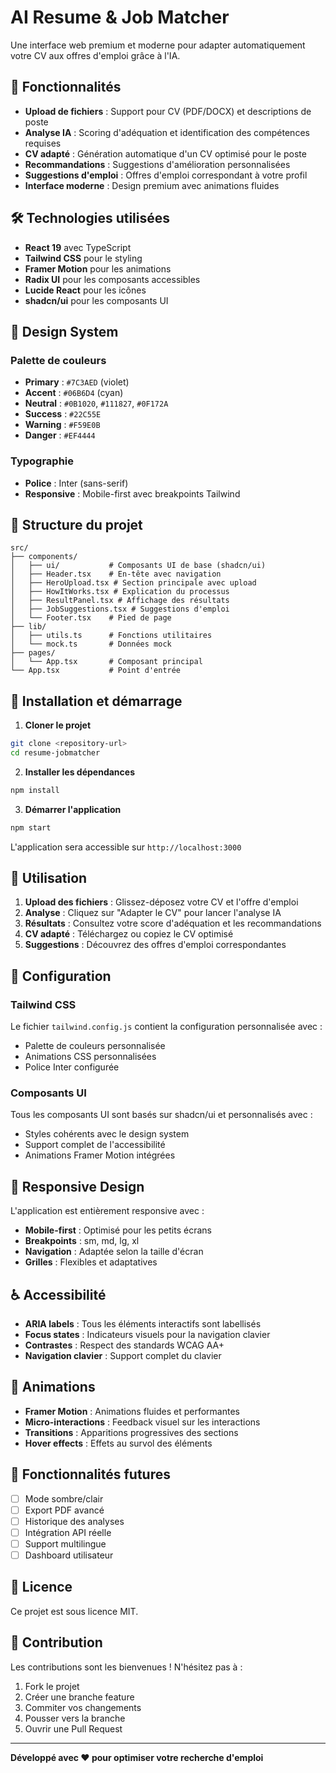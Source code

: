 # AI Resume & Job Matcher

Une interface web premium et moderne pour adapter automatiquement votre CV aux offres d'emploi grâce à l'IA.

## 🚀 Fonctionnalités

- **Upload de fichiers** : Support pour CV (PDF/DOCX) et descriptions de poste
- **Analyse IA** : Scoring d'adéquation et identification des compétences requises
- **CV adapté** : Génération automatique d'un CV optimisé pour le poste
- **Recommandations** : Suggestions d'amélioration personnalisées
- **Suggestions d'emploi** : Offres d'emploi correspondant à votre profil
- **Interface moderne** : Design premium avec animations fluides

## 🛠️ Technologies utilisées

- **React 19** avec TypeScript
- **Tailwind CSS** pour le styling
- **Framer Motion** pour les animations
- **Radix UI** pour les composants accessibles
- **Lucide React** pour les icônes
- **shadcn/ui** pour les composants UI

## 🎨 Design System

### Palette de couleurs
- **Primary** : `#7C3AED` (violet)
- **Accent** : `#06B6D4` (cyan)
- **Neutral** : `#0B1020`, `#111827`, `#0F172A`
- **Success** : `#22C55E`
- **Warning** : `#F59E0B`
- **Danger** : `#EF4444`

### Typographie
- **Police** : Inter (sans-serif)
- **Responsive** : Mobile-first avec breakpoints Tailwind

## 📁 Structure du projet

```
src/
├── components/
│   ├── ui/           # Composants UI de base (shadcn/ui)
│   ├── Header.tsx    # En-tête avec navigation
│   ├── HeroUpload.tsx # Section principale avec upload
│   ├── HowItWorks.tsx # Explication du processus
│   ├── ResultPanel.tsx # Affichage des résultats
│   ├── JobSuggestions.tsx # Suggestions d'emploi
│   └── Footer.tsx    # Pied de page
├── lib/
│   ├── utils.ts      # Fonctions utilitaires
│   └── mock.ts       # Données mock
├── pages/
│   └── App.tsx       # Composant principal
└── App.tsx           # Point d'entrée
```

## 🚀 Installation et démarrage

1. **Cloner le projet**
```bash
git clone <repository-url>
cd resume-jobmatcher
```

2. **Installer les dépendances**
```bash
npm install
```

3. **Démarrer l'application**
```bash
npm start
```

L'application sera accessible sur `http://localhost:3000`

## 🎯 Utilisation

1. **Upload des fichiers** : Glissez-déposez votre CV et l'offre d'emploi
2. **Analyse** : Cliquez sur "Adapter le CV" pour lancer l'analyse IA
3. **Résultats** : Consultez votre score d'adéquation et les recommandations
4. **CV adapté** : Téléchargez ou copiez le CV optimisé
5. **Suggestions** : Découvrez des offres d'emploi correspondantes

## 🔧 Configuration

### Tailwind CSS
Le fichier `tailwind.config.js` contient la configuration personnalisée avec :
- Palette de couleurs personnalisée
- Animations CSS personnalisées
- Police Inter configurée

### Composants UI
Tous les composants UI sont basés sur shadcn/ui et personnalisés avec :
- Styles cohérents avec le design system
- Support complet de l'accessibilité
- Animations Framer Motion intégrées

## 📱 Responsive Design

L'application est entièrement responsive avec :
- **Mobile-first** : Optimisé pour les petits écrans
- **Breakpoints** : sm, md, lg, xl
- **Navigation** : Adaptée selon la taille d'écran
- **Grilles** : Flexibles et adaptatives

## ♿ Accessibilité

- **ARIA labels** : Tous les éléments interactifs sont labellisés
- **Focus states** : Indicateurs visuels pour la navigation clavier
- **Contrastes** : Respect des standards WCAG AA+
- **Navigation clavier** : Support complet du clavier

## 🎨 Animations

- **Framer Motion** : Animations fluides et performantes
- **Micro-interactions** : Feedback visuel sur les interactions
- **Transitions** : Apparitions progressives des sections
- **Hover effects** : Effets au survol des éléments

## 🔮 Fonctionnalités futures

- [ ] Mode sombre/clair
- [ ] Export PDF avancé
- [ ] Historique des analyses
- [ ] Intégration API réelle
- [ ] Support multilingue
- [ ] Dashboard utilisateur

## 📄 Licence

Ce projet est sous licence MIT.

## 🤝 Contribution

Les contributions sont les bienvenues ! N'hésitez pas à :
1. Fork le projet
2. Créer une branche feature
3. Commiter vos changements
4. Pousser vers la branche
5. Ouvrir une Pull Request

---

**Développé avec ❤️ pour optimiser votre recherche d'emploi**
